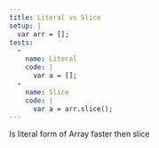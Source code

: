 ```yaml
---
title: Literal vs Slice
setup: |
  var arr = [];
tests:
  -
    name: Literal
    code: |
      var a = [];
  -
    name: Slice
    code: |
      var a = arr.slice();
---
```

Is literal form of Array faster then slice
